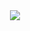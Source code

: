 

<div align="center">
  <img src="https://profile-counter.glitch.me/miglenay/count.svg?"  />
</div>
